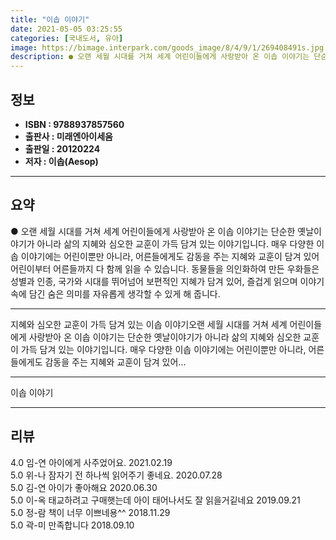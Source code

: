 ```yaml
---
title: "이솝 이야기"
date: 2021-05-05 03:25:55
categories: [국내도서, 유아]
image: https://bimage.interpark.com/goods_image/8/4/9/1/269408491s.jpg
description: ● 오랜 세월 시대를 거쳐 세계 어린이들에게 사랑받아 온 이솝 이야기는 단순한 옛날이야기가 아니라 삶의 지혜와 심오한 교훈이 가득 담겨 있는 이야기입니다. 매우 다양한 이솝 이야기에는 어린이뿐만 아니라, 어른들에게도 감동을 주는 지혜와 교훈이 담겨 있어 어린이부터 어른들까지 다 함께
---
```


## **정보**

- **ISBN : 9788937857560**
- **출판사 : 미래엔아이세움**
- **출판일 : 20120224**
- **저자 : 이솝(Aesop)**

------



## **요약**

●  오랜 세월 시대를 거쳐 세계 어린이들에게 사랑받아 온 이솝 이야기는 단순한 옛날이야기가 아니라 삶의 지혜와 심오한 교훈이 가득 담겨 있는 이야기입니다. 매우 다양한 이솝 이야기에는 어린이뿐만 아니라, 어른들에게도 감동을 주는 지혜와 교훈이 담겨 있어 어린이부터 어른들까지 다 함께 읽을 수 있습니다. 동물들을 의인화하여 만든 우화들은 성별과 인종, 국가와 시대를 뛰어넘어 보편적인 지혜가 담겨 있어, 즐겁게 읽으며 이야기 속에 담긴 숨은 의미를 자유롭게 생각할 수 있게 해 줍니다.

------

지혜와 심오한 교훈이 가득 담겨 있는 이솝 이야기오랜 세월 시대를 거쳐 세계 어린이들에게 사랑받아 온 이솝 이야기는 단순한 옛날이야기가 아니라 삶의 지혜와 심오한 교훈이 가득 담겨 있는 이야기입니다.
매우 다양한 이솝 이야기에는 어린이뿐만 아니라, 어른들에게도 감동을 주는 지혜와 교훈이 담겨 있어... 

------


이솝 이야기 

------


## **리뷰** 

4.0 임-연 아이에게 사주었어요. 2021.02.19 <br/>5.0 위-나 잠자기 전 하나씩 읽어주기 좋네요. 2020.07.28 <br/>5.0 김-연 아이가 좋아해요 2020.06.30 <br/>5.0 이-옥 태교하려고 구매햇는데
아이 태어나서도 잘 읽을거깉네요
 2019.09.21 <br/>5.0 정-람 책이 너무 이쁘네용^^ 2018.11.29 <br/>5.0 곽-미 만족합니다 2018.09.10 <br/>